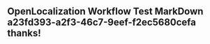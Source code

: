 <properties
ms.topic="hero-topic"
ms.test1="hero-topic"
ms.test2="test"/>


## OpenLocalization Workflow Test MarkDown a23fd393-a2f3-46c7-9eef-f2ec5680cefa thanks!



<!--HONumber=Jul16_HO4-->


